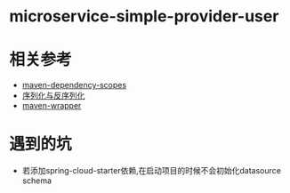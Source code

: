 # microservice-simple-provider-user
# 相关参考
- [maven-dependency-scopes](http://www.baeldung.com/maven-dependency-scopes)
- [序列化与反序列化](https://www.jianshu.com/p/5a85011de960)
- [maven-wrapper](http://www.baeldung.com/maven-wrapper)

# 遇到的坑
- 若添加spring-cloud-starter依赖,在启动项目的时候不会初始化datasource schema 